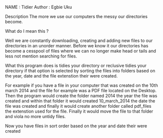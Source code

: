 NAME          : Tidier
Author        : Egbie Uku

Description
The more we use our computers the messy our directories become.

What do I mean this ?

Well we are constantly downloading, creating and adding new files to our
directories in an unorder manner. Before we know it our directories has
become a cesspool of files where we can no longer make head or tails and less
not mention searching for files.

What this program does is tidies your directory or reclusive tidies your
directory if that option is selected by sorting the files into
folders based on the year, date and the file extenstion their were created.

For example if you have a file in your computer that was created on the
10th march 2014 and the file for example was a PDF file located on the Desktop.
Then the program would create the folder named 2014 the year the file was created
 and within that folder it would created 10_march_2014 the date the file was created
 and finally it would create another folder called pdf_files the extenstion used for the file.
Finally it would move the file to that folder and viola no more untidy files.

Now you have files in sort order based on the year and date their were created

